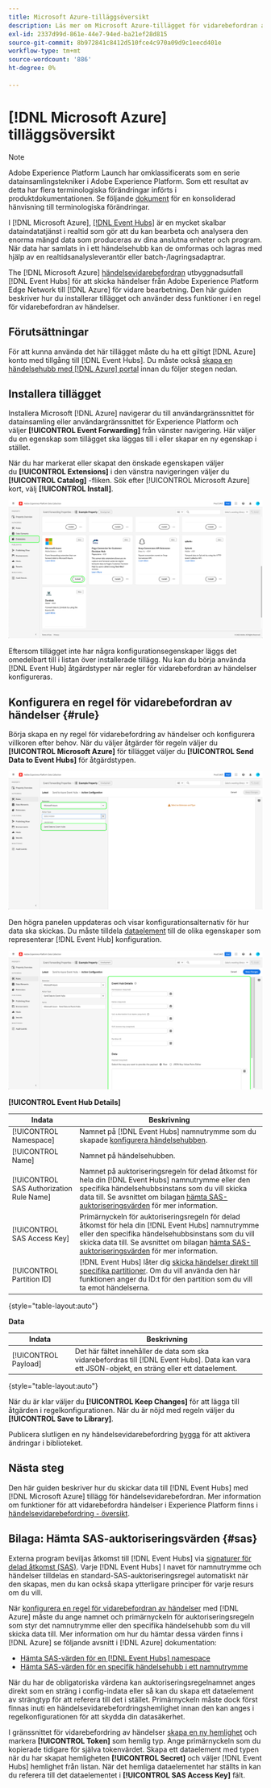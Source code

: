 ```yaml
---
title: Microsoft Azure-tilläggsöversikt
description: Läs mer om Microsoft Azure-tillägget för vidarebefordran av händelser i Adobe Experience Platform.
exl-id: 2337d99d-861e-44e7-94ed-ba21ef28d815
source-git-commit: 8b972841c8412d510fce4c970a09d9c1eecd401e
workflow-type: tm+mt
source-wordcount: '886'
ht-degree: 0%

---
```


# [!DNL Microsoft Azure] tilläggsöversikt

>[!NOTE]
>
>Adobe Experience Platform Launch har omklassificerats som en serie datainsamlingstekniker i Adobe Experience Platform. Som ett resultat av detta har flera terminologiska förändringar införts i produktdokumentationen. Se följande [dokument](../../../term-updates.md) för en konsoliderad hänvisning till terminologiska förändringar.

I [!DNL Microsoft Azure], [[!DNL Event Hubs]](https://azure.microsoft.com/en-us/products/event-hubs/#overview) är en mycket skalbar dataindatatjänst i realtid som gör att du kan bearbeta och analysera den enorma mängd data som produceras av dina anslutna enheter och program. När data har samlats in i ett händelsehubb kan de omformas och lagras med hjälp av en realtidsanalysleverantör eller batch-/lagringsadaptrar.

The [!DNL Microsoft Azure] [händelsevidarebefordran](../../../ui/event-forwarding/overview.md) utbyggnadsutfall [!DNL Event Hubs] för att skicka händelser från Adobe Experience Platform Edge Network till [!DNL Azure] för vidare bearbetning. Den här guiden beskriver hur du installerar tillägget och använder dess funktioner i en regel för vidarebefordran av händelser.

## Förutsättningar

För att kunna använda det här tillägget måste du ha ett giltigt [!DNL Azure] konto med tillgång till [!DNL Event Hubs]. Du måste också [skapa en händelsehubb med [!DNL Azure] portal](https://learn.microsoft.com/en-us/azure/event-hubs/event-hubs-create) innan du följer stegen nedan.

## Installera tillägget

Installera Microsoft [!DNL Azure] navigerar du till användargränssnittet för datainsamling eller användargränssnittet för Experience Platform och väljer **[!UICONTROL Event Forwarding]** från vänster navigering. Här väljer du en egenskap som tillägget ska läggas till i eller skapar en ny egenskap i stället.

När du har markerat eller skapat den önskade egenskapen väljer du **[!UICONTROL Extensions]** i den vänstra navigeringen väljer du **[!UICONTROL Catalog]** -fliken. Sök efter [!UICONTROL Microsoft Azure] kort, välj **[!UICONTROL Install]**.

![The [!UICONTROL Install] knappen som markeras för [!UICONTROL Microsoft Azure] i användargränssnittet för datainsamling.](../../../images/extensions/server/azure/install.png)

Eftersom tillägget inte har några konfigurationsegenskaper läggs det omedelbart till i listan över installerade tillägg. Nu kan du börja använda [!DNL Event Hub] åtgärdstyper när regler för vidarebefordran av händelser konfigureras.

## Konfigurera en regel för vidarebefordran av händelser {#rule}

Börja skapa en ny regel för vidarebefordring av händelser och konfigurera villkoren efter behov. När du väljer åtgärder för regeln väljer du **[!UICONTROL Microsoft Azure]** för tillägget väljer du **[!UICONTROL Send Data to Event Hubs]** för åtgärdstypen.

![The [!UICONTROL Send Data to Event Hubs] åtgärdstypen som väljs för en regel i användargränssnittet för datainsamling.](../../../images/extensions/server/azure/select-action-type.png)

Den högra panelen uppdateras och visar konfigurationsalternativ för hur data ska skickas. Du måste tilldela [dataelement](../../../ui/managing-resources/data-elements.md) till de olika egenskaper som representerar [!DNL Event Hub] konfiguration.

![Konfigurationsalternativen för [!UICONTROL Send Data to Event Hubs] åtgärdstyp som visas i användargränssnittet.](../../../images/extensions/server/azure/event-hub-details.png)

**[!UICONTROL Event Hub Details]**

| Indata | Beskrivning |
| --- | --- |
| [!UICONTROL Namespace] | Namnet på [!DNL Event Hubs] namnutrymme som du skapade [konfigurera händelsehubben](https://learn.microsoft.com/en-us/azure/event-hubs/event-hubs-create#create-an-event-hubs-namespace). |
| [!UICONTROL Name] | Namnet på händelsehubben. |
| [!UICONTROL SAS Authorization Rule Name] | Namnet på auktoriseringsregeln för delad åtkomst för hela din [!DNL Event Hubs] namnutrymme eller den specifika händelsehubbsinstans som du vill skicka data till. Se avsnittet om bilagan [hämta SAS-auktoriseringsvärden](#sas) för mer information. |
| [!UICONTROL SAS Access Key] | Primärnyckeln för auktoriseringsregeln för delad åtkomst för hela din [!DNL Event Hubs] namnutrymme eller den specifika händelsehubbsinstans som du vill skicka data till. Se avsnittet om bilagan [hämta SAS-auktoriseringsvärden](#sas) för mer information. |
| [!UICONTROL Partition ID] | [!DNL Event Hubs] låter dig [skicka händelser direkt till specifika partitioner](https://learn.microsoft.com/en-us/azure/architecture/reference-architectures/event-hubs/partitioning-in-event-hubs-and-kafka). Om du vill använda den här funktionen anger du ID:t för den partition som du vill ta emot händelserna. |

{style=&quot;table-layout:auto&quot;}

**Data**

| Indata | Beskrivning |
| --- | --- |
| [!UICONTROL Payload] | Det här fältet innehåller de data som ska vidarebefordras till [!DNL Event Hubs]. Data kan vara ett JSON-objekt, en sträng eller ett dataelement. |

{style=&quot;table-layout:auto&quot;}

När du är klar väljer du **[!UICONTROL Keep Changes]** för att lägga till åtgärden i regelkonfigurationen. När du är nöjd med regeln väljer du **[!UICONTROL Save to Library]**.

Publicera slutligen en ny händelsevidarebefordring [bygga](../../../ui/publishing/builds.md) för att aktivera ändringar i biblioteket.

## Nästa steg

Den här guiden beskriver hur du skickar data till [!DNL Event Hubs] med [!DNL Microsoft Azure] tillägg för händelsevidarebefordran. Mer information om funktioner för att vidarebefordra händelser i Experience Platform finns i [händelsevidarebefordring - översikt](../../../ui/event-forwarding/overview.md).

## Bilaga: Hämta SAS-auktoriseringsvärden {#sas}

Externa program beviljas åtkomst till [!DNL Event Hubs] via [signaturer för delad åtkomst (SAS)](https://learn.microsoft.com/en-us/azure/event-hubs/authorize-access-shared-access-signature). Varje [!DNL Event Hubs] I navet för namnutrymme och händelser tilldelas en standard-SAS-auktoriseringsregel automatiskt när den skapas, men du kan också skapa ytterligare principer för varje resurs om du vill.

När [konfigurera en regel för vidarebefordran av händelser](#rule) med [!DNL Azure] måste du ange namnet och primärnyckeln för auktoriseringsregeln som styr det namnutrymme eller den specifika händelsehubb som du vill skicka data till. Mer information om hur du hämtar dessa värden finns i [!DNL Azure] se följande avsnitt i [!DNL Azure] dokumentation:

* [Hämta SAS-värden för en [!DNL Event Hubs] namespace](https://learn.microsoft.com/en-us/azure/event-hubs/event-hubs-get-connection-string#connection-string-for-a-namespace)
* [Hämta SAS-värden för en specifik händelsehubb i ett namnutrymme](https://learn.microsoft.com/en-us/azure/event-hubs/event-hubs-get-connection-string#connection-string-for-a-specific-event-hub-in-a-namespace)

När du har de obligatoriska värdena kan auktoriseringsregelnamnet anges direkt som en sträng i config-indata eller så kan du skapa ett dataelement av strängtyp för att referera till det i stället. Primärnyckeln måste dock först finnas inuti en händelsevidarebefordringshemlighet innan den kan anges i regelkonfigurationen för att skydda din datasäkerhet.

I gränssnittet för vidarebefordring av händelser [skapa en ny hemlighet](../../../ui/event-forwarding/secrets.md) och markera **[!UICONTROL Token]** som hemlig typ. Ange primärnyckeln som du kopierade tidigare för själva tokenvärdet. Skapa ett dataelement med typen när du har skapat hemligheten **[!UICONTROL Secret]** och väljer [!DNL Event Hubs] hemlighet från listan. När det hemliga dataelementet har ställts in kan du referera till det dataelementet i **[!UICONTROL SAS Access Key]** fält.
